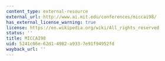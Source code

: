 ```yaml
---
content_type: external-resource
external_url: http://www.ai.mit.edu/conferences/miccai98/
has_external_license_warning: true
license: https://en.wikipedia.org/wiki/All_rights_reserved
status: ''
title: MICCAI98
uid: 5241c06e-62d1-4982-a933-7e91f94952fd
wayback_url: ''
---
```

